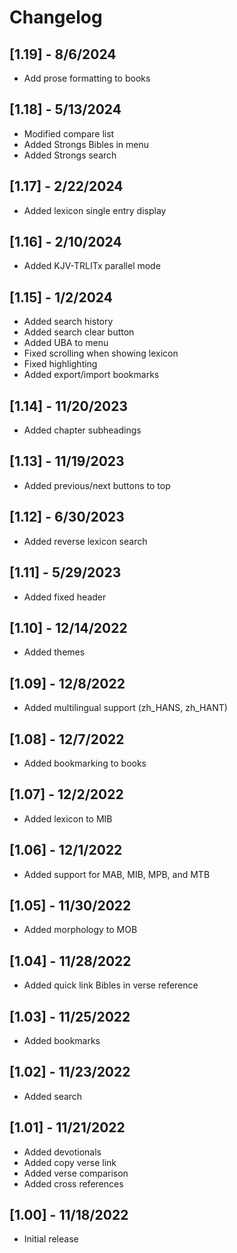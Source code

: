 # Changelog

## [1.19] - 8/6/2024

- Add prose formatting to books

## [1.18] - 5/13/2024

- Modified compare list
- Added Strongs Bibles in menu
- Added Strongs search 

## [1.17] - 2/22/2024

- Added lexicon single entry display 

## [1.16] - 2/10/2024

- Added KJV-TRLITx parallel mode

## [1.15] - 1/2/2024

- Added search history
- Added search clear button
- Added UBA to menu
- Fixed scrolling when showing lexicon
- Fixed highlighting
- Added export/import bookmarks

## [1.14] - 11/20/2023

- Added chapter subheadings

## [1.13] - 11/19/2023

- Added previous/next buttons to top

## [1.12] - 6/30/2023

- Added reverse lexicon search

## [1.11] - 5/29/2023

- Added fixed header

## [1.10] - 12/14/2022

- Added themes

## [1.09] - 12/8/2022

- Added multilingual support (zh_HANS, zh_HANT)

## [1.08] - 12/7/2022

- Added bookmarking to books

## [1.07] - 12/2/2022

- Added lexicon to MIB

## [1.06] - 12/1/2022

- Added support for MAB, MIB, MPB, and MTB

## [1.05] - 11/30/2022

- Added morphology to MOB

## [1.04] - 11/28/2022

- Added quick link Bibles in verse reference

## [1.03] - 11/25/2022

- Added bookmarks

## [1.02] - 11/23/2022

- Added search

## [1.01] - 11/21/2022

- Added devotionals
- Added copy verse link
- Added verse comparison
- Added cross references

## [1.00] - 11/18/2022

- Initial release